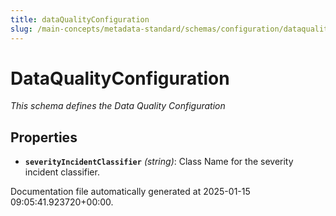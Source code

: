 ```yaml
---
title: dataQualityConfiguration
slug: /main-concepts/metadata-standard/schemas/configuration/dataqualityconfiguration
---
```


# DataQualityConfiguration

*This schema defines the Data Quality Configuration*

## Properties

- **`severityIncidentClassifier`** *(string)*: Class Name for the severity incident classifier.


Documentation file automatically generated at 2025-01-15 09:05:41.923720+00:00.
